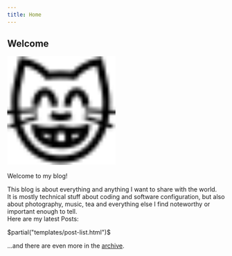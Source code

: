 ```yaml
---
title: Home
---
```


## Welcome


<img src="/images/nekonet.svg" style="height: 250px; width: auto;"/>

Welcome to my blog!

This blog is about everything and anything I want to share with the world.  
It is mostly technical stuff about coding and software configuration, but also about photography, music, tea and everything else I find noteworthy or important enough to tell.  
Here are my latest Posts:

$partial("templates/post-list.html")$

...and there are even more in the [archive][archive].

[archive]: /archive.html
